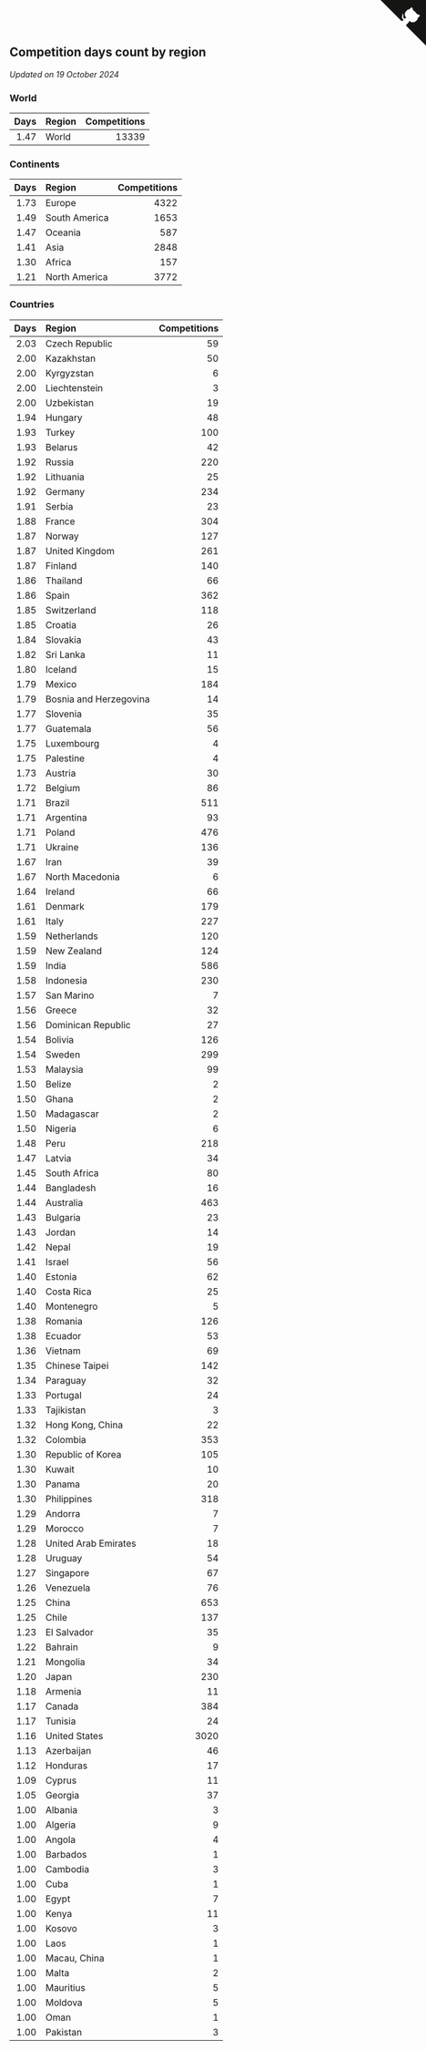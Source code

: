 ## Competition days count by region

*Updated on 19 October 2024*


### World

| Days | Region | Competitions |
| ---: | :--- | ---: |
| 1.47 | World | 13339 |

### Continents

| Days | Region | Competitions |
| ---: | :--- | ---: |
| 1.73 | Europe | 4322 |
| 1.49 | South America | 1653 |
| 1.47 | Oceania | 587 |
| 1.41 | Asia | 2848 |
| 1.30 | Africa | 157 |
| 1.21 | North America | 3772 |

### Countries

| Days | Region | Competitions |
| ---: | :--- | ---: |
| 2.03 | Czech Republic | 59 |
| 2.00 | Kazakhstan | 50 |
| 2.00 | Kyrgyzstan | 6 |
| 2.00 | Liechtenstein | 3 |
| 2.00 | Uzbekistan | 19 |
| 1.94 | Hungary | 48 |
| 1.93 | Turkey | 100 |
| 1.93 | Belarus | 42 |
| 1.92 | Russia | 220 |
| 1.92 | Lithuania | 25 |
| 1.92 | Germany | 234 |
| 1.91 | Serbia | 23 |
| 1.88 | France | 304 |
| 1.87 | Norway | 127 |
| 1.87 | United Kingdom | 261 |
| 1.87 | Finland | 140 |
| 1.86 | Thailand | 66 |
| 1.86 | Spain | 362 |
| 1.85 | Switzerland | 118 |
| 1.85 | Croatia | 26 |
| 1.84 | Slovakia | 43 |
| 1.82 | Sri Lanka | 11 |
| 1.80 | Iceland | 15 |
| 1.79 | Mexico | 184 |
| 1.79 | Bosnia and Herzegovina | 14 |
| 1.77 | Slovenia | 35 |
| 1.77 | Guatemala | 56 |
| 1.75 | Luxembourg | 4 |
| 1.75 | Palestine | 4 |
| 1.73 | Austria | 30 |
| 1.72 | Belgium | 86 |
| 1.71 | Brazil | 511 |
| 1.71 | Argentina | 93 |
| 1.71 | Poland | 476 |
| 1.71 | Ukraine | 136 |
| 1.67 | Iran | 39 |
| 1.67 | North Macedonia | 6 |
| 1.64 | Ireland | 66 |
| 1.61 | Denmark | 179 |
| 1.61 | Italy | 227 |
| 1.59 | Netherlands | 120 |
| 1.59 | New Zealand | 124 |
| 1.59 | India | 586 |
| 1.58 | Indonesia | 230 |
| 1.57 | San Marino | 7 |
| 1.56 | Greece | 32 |
| 1.56 | Dominican Republic | 27 |
| 1.54 | Bolivia | 126 |
| 1.54 | Sweden | 299 |
| 1.53 | Malaysia | 99 |
| 1.50 | Belize | 2 |
| 1.50 | Ghana | 2 |
| 1.50 | Madagascar | 2 |
| 1.50 | Nigeria | 6 |
| 1.48 | Peru | 218 |
| 1.47 | Latvia | 34 |
| 1.45 | South Africa | 80 |
| 1.44 | Bangladesh | 16 |
| 1.44 | Australia | 463 |
| 1.43 | Bulgaria | 23 |
| 1.43 | Jordan | 14 |
| 1.42 | Nepal | 19 |
| 1.41 | Israel | 56 |
| 1.40 | Estonia | 62 |
| 1.40 | Costa Rica | 25 |
| 1.40 | Montenegro | 5 |
| 1.38 | Romania | 126 |
| 1.38 | Ecuador | 53 |
| 1.36 | Vietnam | 69 |
| 1.35 | Chinese Taipei | 142 |
| 1.34 | Paraguay | 32 |
| 1.33 | Portugal | 24 |
| 1.33 | Tajikistan | 3 |
| 1.32 | Hong Kong, China | 22 |
| 1.32 | Colombia | 353 |
| 1.30 | Republic of Korea | 105 |
| 1.30 | Kuwait | 10 |
| 1.30 | Panama | 20 |
| 1.30 | Philippines | 318 |
| 1.29 | Andorra | 7 |
| 1.29 | Morocco | 7 |
| 1.28 | United Arab Emirates | 18 |
| 1.28 | Uruguay | 54 |
| 1.27 | Singapore | 67 |
| 1.26 | Venezuela | 76 |
| 1.25 | China | 653 |
| 1.25 | Chile | 137 |
| 1.23 | El Salvador | 35 |
| 1.22 | Bahrain | 9 |
| 1.21 | Mongolia | 34 |
| 1.20 | Japan | 230 |
| 1.18 | Armenia | 11 |
| 1.17 | Canada | 384 |
| 1.17 | Tunisia | 24 |
| 1.16 | United States | 3020 |
| 1.13 | Azerbaijan | 46 |
| 1.12 | Honduras | 17 |
| 1.09 | Cyprus | 11 |
| 1.05 | Georgia | 37 |
| 1.00 | Albania | 3 |
| 1.00 | Algeria | 9 |
| 1.00 | Angola | 4 |
| 1.00 | Barbados | 1 |
| 1.00 | Cambodia | 3 |
| 1.00 | Cuba | 1 |
| 1.00 | Egypt | 7 |
| 1.00 | Kenya | 11 |
| 1.00 | Kosovo | 3 |
| 1.00 | Laos | 1 |
| 1.00 | Macau, China | 1 |
| 1.00 | Malta | 2 |
| 1.00 | Mauritius | 5 |
| 1.00 | Moldova | 5 |
| 1.00 | Oman | 1 |
| 1.00 | Pakistan | 3 |


<a href="https://github.com/jonatanklosko/wca_statistics" class="github-corner" aria-label="View source on Github"><svg width="80" height="80" viewBox="0 0 250 250" style="fill:#151513; color:#fff; position: absolute; top: 0; border: 0; right: 0;" aria-hidden="true"><path d="M0,0 L115,115 L130,115 L142,142 L250,250 L250,0 Z"></path><path d="M128.3,109.0 C113.8,99.7 119.0,89.6 119.0,89.6 C122.0,82.7 120.5,78.6 120.5,78.6 C119.2,72.0 123.4,76.3 123.4,76.3 C127.3,80.9 125.5,87.3 125.5,87.3 C122.9,97.6 130.6,101.9 134.4,103.2" fill="currentColor" style="transform-origin: 130px 106px;" class="octo-arm"></path><path d="M115.0,115.0 C114.9,115.1 118.7,116.5 119.8,115.4 L133.7,101.6 C136.9,99.2 139.9,98.4 142.2,98.6 C133.8,88.0 127.5,74.4 143.8,58.0 C148.5,53.4 154.0,51.2 159.7,51.0 C160.3,49.4 163.2,43.6 171.4,40.1 C171.4,40.1 176.1,42.5 178.8,56.2 C183.1,58.6 187.2,61.8 190.9,65.4 C194.5,69.0 197.7,73.2 200.1,77.6 C213.8,80.2 216.3,84.9 216.3,84.9 C212.7,93.1 206.9,96.0 205.4,96.6 C205.1,102.4 203.0,107.8 198.3,112.5 C181.9,128.9 168.3,122.5 157.7,114.1 C157.9,116.9 156.7,120.9 152.7,124.9 L141.0,136.5 C139.8,137.7 141.6,141.9 141.8,141.8 Z" fill="currentColor" class="octo-body"></path></svg></a><style>.github-corner:hover .octo-arm{animation:octocat-wave 560ms ease-in-out}@keyframes octocat-wave{0%,100%{transform:rotate(0)}20%,60%{transform:rotate(-25deg)}40%,80%{transform:rotate(10deg)}}@media (max-width:500px){.github-corner:hover .octo-arm{animation:none}.github-corner .octo-arm{animation:octocat-wave 560ms ease-in-out}}</style>
